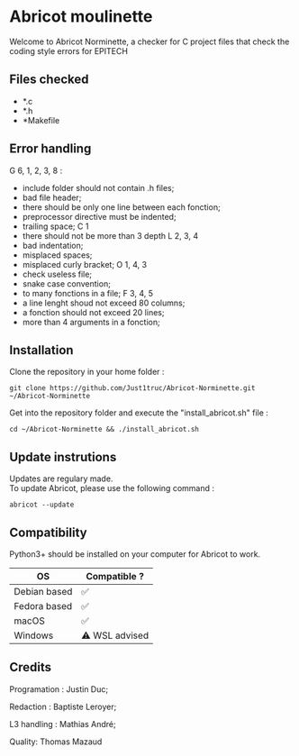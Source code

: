# Abricot moulinette

Welcome to Abricot Norminette, a checker for C project files that check the coding style errors for EPITECH


## Files checked
- *.c
- *.h
- *Makefile

## Error handling

G 6, 1, 2, 3, 8 :
- include folder should not contain .h files;
- bad file header; 
- there should be only one line between each fonction; 
- preprocessor directive must be indented; 
- trailing space; 
C 1
- there should not be more than 3 depth
L 2, 3, 4
- bad indentation; 
- misplaced spaces; 
- misplaced curly bracket; 
O 1, 4, 3
- check useless file; 
- snake case convention; 
- to many fonctions in a file; 
F 3, 4, 5
- a line lenght shoud not exceed 80 columns; 
- a fonction should not exceed 20 lines; 
- more than 4 arguments in a fonction; 

## Installation

Clone the repository in your home folder :
```
git clone https://github.com/Just1truc/Abricot-Norminette.git ~/Abricot-Norminette
```
Get into the repository folder and execute the "install_abricot.sh" file :
```
cd ~/Abricot-Norminette && ./install_abricot.sh
```

## Update instrutions

Updates are regulary made.<br />
To update Abricot, please use the following command :
```
abricot --update
```

## Compatibility

Python3+ should be installed on your computer for Abricot to work.

| OS           	| Compatible ?  	|
|--------------	|---------------	|
| Debian based 	| ✅             	|
| Fedora based 	| ✅             	|
| macOS        	| ✅             	|
| Windows      	| ⚠️ WSL advised 	|


## Credits

Programation : Justin Duc;

Redaction : Baptiste Leroyer;

L3 handling : Mathias André;

Quality: Thomas Mazaud
